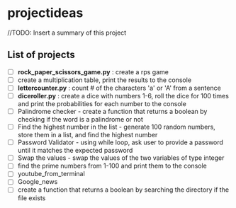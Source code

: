 # projectideas
//TODO: Insert a summary of this project


## List of projects
- [ ] **rock_paper_scissors_game.py** : create a rps game 
- [ ] create a multiplication table, print the results to the console
- [ ] **lettercounter.py** : count # of the characters 'a' or 'A' from a sentence  
- [ ] **diceroller.py** : create a dice with numbers 1-6, roll the dice for 100 times and print the probabilities for each number to the console 
- [ ] Palindrome checker - create a function that returns a boolean by checking if the word is a palindrome or not
- [ ] Find the highest number in the list - generate 100 random numbers, store them in a list, and find the highest number
- [ ] Password Validator - using while loop, ask user to provide a password until it matches the expected password
- [ ] Swap the values - swap the values of the two variables of type integer
- [ ] find the prime numbers from 1-100 and print them to the console
- [ ] youtube_from_terminal
- [ ] Google_news
- [ ] create a function that returns a boolean by searching the directory if the file exists
